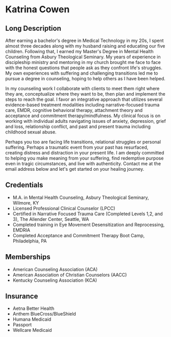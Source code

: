 # Katrina Cowen

## Long Description

After earning a bachelor's degree in Medical Technology in my 20s, I spent almost three decades along with my husband raising and educating our five children. Following that, I earned my Master's Degree in Mental Health Counseling from Asbury Theological Seminary. My years of experience in discipleship ministry and mentoring in my church brought me face to face with the honest questions that people ask as they confront life's struggles. My own experiences with suffering and challenging transitions led me to pursue a degree in counseling, hoping to help others as I have been helped. 

In my counseling work I collaborate with clients to meet them right where they are, conceptualize where they want to be, then plan and implement the steps to reach the goal. I favor an integrative approach that utilizes several evidence-based treatment modalities including narrative-focused trauma care, EMDR, cognitive behavioral therapy, attachment theory and acceptance and commitment therapy/mindfulness. My clinical focus is on working with individual adults navigating issues of anxiety, depression, grief and loss, relationship conflict, and past and present trauma including childhood sexual abuse.

Perhaps you too are facing life transitions, relational struggles or personal suffering. Perhaps a traumatic event from your past has resurfaced, creating distress and distraction in your present life. I am deeply committed to helping you make meaning from your suffering, find redemptive purpose even in tragic circumstances, and live with authenticity. Contact me at the email address below and let's get started on your healing journey. 

## Credentials

- M.A. in Mental Health Counseling, Asbury Theological Seminary, Wilmore, KY
- Licensed Professional Clinical Counselor (LPCC)
- Certified in Narrative Focused Trauma Care (Completed Levels 1,2, and 3), The Allender Center, Seattle, WA
- Completed training in Eye Movement Desensitization and Reprocessing, EMDRIA
- Completed Acceptance and Commitment Therapy Boot Camp, Philadelphia, PA

## Memberships

- American Counseling Association (ACA)
- American Association of Christian Counselors (AACC)
- Kentucky Counseling Association (KCA)

## Insurance

- Aetna Better Health
- Anthem BlueCross/BlueShield
- Humana Medicaid
- Passport
- Wellcare Medicaid
